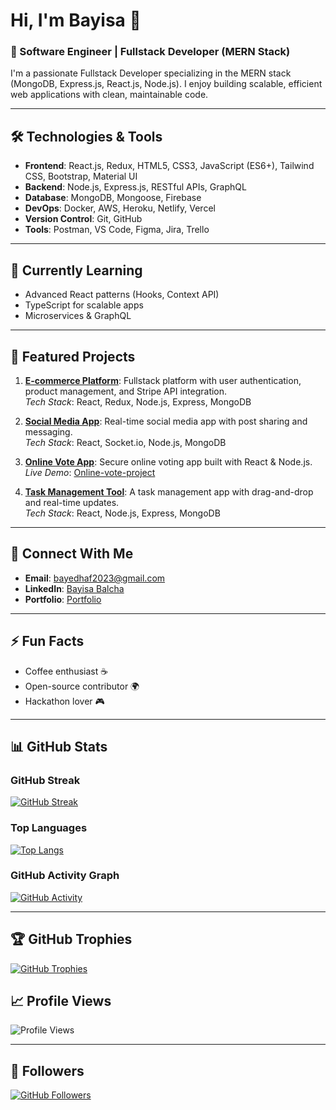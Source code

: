# Hi, I'm Bayisa 👋

### 🚀 Software Engineer | Fullstack Developer (MERN Stack)

I'm a passionate Fullstack Developer specializing in the MERN stack (MongoDB, Express.js, React.js, Node.js). I enjoy building scalable, efficient web applications with clean, maintainable code.

---

## 🛠️ Technologies & Tools

- **Frontend**: React.js, Redux, HTML5, CSS3, JavaScript (ES6+), Tailwind CSS, Bootstrap, Material UI
- **Backend**: Node.js, Express.js, RESTful APIs, GraphQL
- **Database**: MongoDB, Mongoose, Firebase
- **DevOps**: Docker, AWS, Heroku, Netlify, Vercel
- **Version Control**: Git, GitHub
- **Tools**: Postman, VS Code, Figma, Jira, Trello

---

## 🌱 Currently Learning

- Advanced React patterns (Hooks, Context API)
- TypeScript for scalable apps
- Microservices & GraphQL

---

## 💼 Featured Projects

1. **[E-commerce Platform](https://github.com/bayedhaf/e-commerce)**: Fullstack platform with user authentication, product management, and Stripe API integration.  
   _Tech Stack_: React, Redux, Node.js, Express, MongoDB

2. **[Social Media App](https://github.com/bayedhaf/social-media)**: Real-time social media app with post sharing and messaging.  
   _Tech Stack_: React, Socket.io, Node.js, MongoDB

3. **[Online Vote App](https://github.com/bayedhaf/Online-vote-App)**: Secure online voting app built with React & Node.js.  
   _Live Demo_: [Online-vote-project](http://onlinovote.netlify.app)

4. **[Task Management Tool](https://github.com/bayedhaf/task-manager)**: A task management app with drag-and-drop and real-time updates.  
   _Tech Stack_: React, Node.js, Express, MongoDB

---

## 📧 Connect With Me

- **Email**: [bayedhaf2023@gmail.com](mailto:bayedhaf2023@gmail.com)
- **LinkedIn**: [Bayisa Balcha](https://et.linkedin.com/in/bayisa-balcha-52b12a334)
- **Portfolio**: [Portfolio](https://bayedhaf.github.io/web-dev-class-project/)

---

## ⚡ Fun Facts

- Coffee enthusiast ☕
- Open-source contributor 🌍
- Hackathon lover 🎮

---

## 📊 GitHub Stats

### GitHub Streak
[![GitHub Streak](https://git-readme-streak-stats.herokuapp.com/?user=bayedhaf&theme=dark)](https://git.io/streak-stats)

### Top Languages
[![Top Langs](https://github-readme-stats.vercel.app/api/top-langs/?username=bayedhaf&langs_count=8&hide=html,css&theme=dark)](https://github.com/bayedhaf)

### GitHub Activity Graph
[![GitHub Activity](https://github-readme-activity-graph.cyclic.app/graph?username=bayedhaf&theme=react&area=true&hide_border=true)](https://github.com/bayedhaf)

---

## 🏆 GitHub Trophies
[![GitHub Trophies](https://github-profile-trophy.vercel.app/?username=bayedhaf&theme=onedark&row=2&column=3)](https://github.com/bayedhaf)

## 📈 Profile Views
![Profile Views](https://komarev.com/ghpvc/?username=bayedhaf&color=blue&style=flat)

---

## 👥 Followers
[![GitHub Followers](https://img.shields.io/github/followers/bayedhaf?label=Follow&style=social)](https://github.com/bayedhaf)
